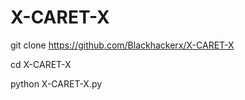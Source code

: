 # X-CARET-X

git clone https://github.com/Blackhackerx/X-CARET-X

cd X-CARET-X

python X-CARET-X.py
